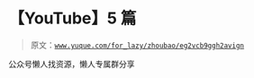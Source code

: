 # 【YouTube】5 篇

> 原文：[`www.yuque.com/for_lazy/zhoubao/eg2vcb9ggh2avign`](https://www.yuque.com/for_lazy/zhoubao/eg2vcb9ggh2avign)

公众号懒人找资源，懒人专属群分享